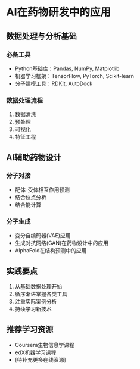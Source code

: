 # AI在药物研发中的应用

## 数据处理与分析基础

### 必备工具
- Python基础库：Pandas, NumPy, Matplotlib
- 机器学习框架：TensorFlow, PyTorch, Scikit-learn
- 分子建模工具：RDKit, AutoDock

### 数据处理流程
1. 数据清洗
2. 预处理
3. 可视化
4. 特征工程

## AI辅助药物设计

### 分子对接
- 配体-受体相互作用预测
- 结合位点分析
- 结合能计算

### 分子生成
- 变分自编码器(VAE)应用
- 生成对抗网络(GAN)在药物设计中的应用
- AlphaFold在结构预测中的应用

## 实践要点
1. 从基础数据处理开始
2. 循序渐进掌握各类工具
3. 注重实际案例分析
4. 持续学习新技术

## 推荐学习资源
- Coursera生物信息学课程
- edX机器学习课程
- [待补充更多在线资源]
